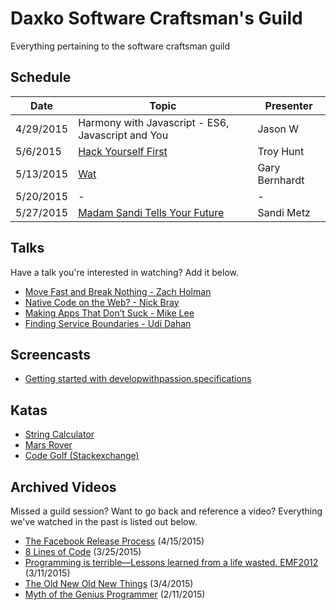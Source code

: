 Daxko Software Craftsman's Guild
=====

Everything pertaining to the software craftsman guild

## Schedule

| Date       | Topic                     | Presenter |
| --------- | ------------------------- | --------- |
| 4/29/2015 | Harmony with Javascript - ES6, Javascript and You | Jason W |
| 5/6/2015 | [Hack Yourself First](https://www.youtube.com/watch?v=rdHD6pVG66Q) | Troy Hunt |
| 5/13/2015 | [Wat](https://www.destroyallsoftware.com/talks/wat) | Gary Bernhardt |
| 5/20/2015 | - | - |
| 5/27/2015 | [Madam Sandi Tells Your Future](https://www.youtube.com/watch?v=JOM5_V5jLAs) | Sandi Metz |


## Talks

Have a talk you're interested in watching? Add it below.

* [Move Fast and Break Nothing - Zach Holman](http://zachholman.com/talk/move-fast-break-nothing/)
* [Native Code on the Web? - Nick Bray](http://www.youtube.com/watch?v=-xNZYr40QOk)
* [Making Apps That Don’t Suck - Mike Lee](http://www.infoq.com/presentations/Making-Apps-That-Dont-Suck)
* [Finding Service Boundaries - Udi Dahan](https://vimeo.com/113515335)

## Screencasts
* [Getting started with developwithpassion.specifications](https://vimeo.com/11642767)

## Katas

* [String Calculator](http://osherove.com/tdd-kata-1/)
* [Mars Rover](http://dallashackclub.com/rover)
* [Code Golf (Stackexchange)](http://codegolf.stackexchange.com/)

## Archived Videos

Missed a guild session? Want to go back and reference a video? Everything we've watched in the past is listed out below.

* [The Facebook Release Process](http://www.infoq.com/presentations/Facebook-Release-Process) (4/15/2015)
* [8 Lines of Code](http://www.infoq.com/presentations/8-lines-code-refactoring) (3/25/2015)
* [Programming is terrible—Lessons learned from a life wasted. EMF2012](https://www.youtube.com/watch?v=csyL9EC0S0c) (3/11/2015)
* [The Old New Old New Things](http://www.infoq.com/presentations/environment-concepts) (3/4/2015)
* [Myth of the Genius Programmer](https://www.youtube.com/watch?v=0SARbwvhupQ) (2/11/2015)
